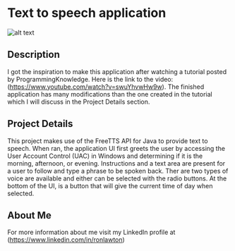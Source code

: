 # Text to speech application
![alt text](https://raw.githubusercontent.com/rlawton2/Java-SpeechBlock/master/Banner3.png)

## Description
I got the inspiration to make this application after watching a tutorial posted by ProgrammingKnowledge. Here is the link to the video: (https://www.youtube.com/watch?v=swuYhvwHw9w). The finished application has many modifications than the one created in the tutorial which I will discuss in the Project Details section.

## Project Details
This project makes use of the FreeTTS API for Java to provide text to speech. When ran, the application UI first greets the user by accessing the User Account Control (UAC) in Windows and determining if it is the morning, afternoon, or evening. Instructions and a text area are present for a user to follow and type a phrase to be spoken back. Ther are two types of voice are available and either can be selected with the radio buttons. At the bottom of the UI, is a button that will give the current time of day when selected.

## About Me
For more information about me visit my LinkedIn profile at (https://www.linkedin.com/in/ronlawton)
